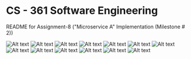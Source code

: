 <h1>CS - 361 Software Engineering</h1>
README for Assignment-8 ("Microservice A" Implementation (Milestone # 2))

![Alt text](./README_images/image01.png)
![Alt text](./README_images/image02.png)
![Alt text](./README_images/image03.png)
![Alt text](./README_images/image04.png)
![Alt text](./README_images/image05.png)
![Alt text](./README_images/image06.png)
![Alt text](./README_images/image07.png)
![Alt text](./README_images/image08.png)
![Alt text](./README_images/image09.png)
![Alt text](./README_images/image10.png)
![Alt text](./README_images/image11.png)
![Alt text](./README_images/image12.png)
![Alt text](./README_images/image13.png)